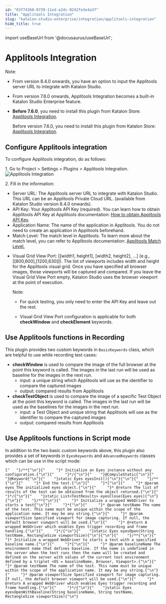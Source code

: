 ```yaml
---
id: "03f74360-0739-11ed-a2dc-0242fe3e4a3f"
title: "Applitools Integration"
slug: "katalon-studio-enterprise/integration/applitools-integration"
hide_title: true
---
```

import useBaseUrl from '@docusaurus/useBaseUrl';


# <a id="id" class="anchor_top_offset"/><a id="ariaid-title1" class="anchor_top_offset"/>Applitools Integration

<div xmlns="http://www.w3.org/1999/xhtml" className="note note note_note"><span className="note__title">Note:</span> <ul className="ul"><li className="li"><p className="p">From version 8.4.0 onwards, you have an option to input the Applitools server URL to integrate with Katalon Studio.</p></li><li className="li"><p className="p">From version 7.6.0 onwards, Applitools Integration becomes a built-in Katalon Studio Enterprise feature.</p></li><li className="li"><p className="p"><strong className="ph b">Before 7.6.0</strong>, you need to install this plugin from Katalon Store: <a className="xref j-external-link" href="https://store.katalon.com/product/44/Applitools-Integration" target="_blank">Applitools Integration</a>.</p><p className="p">Before version 7.6.0, you need to install this plugin from Katalon Store: <a className="xref j-external-link" href="https://store.katalon.com/product/44/Applitools-Integration" target="_blank">Applitools Integration</a>.</p></li></ul></div>

## <a id="id_1" class="anchor_top_offset"/>Configure Applitools integration

<p xmlns="http://www.w3.org/1999/xhtml" className="p">To configure Applitools integration, do as follows:</p> 
<p xmlns="http://www.w3.org/1999/xhtml" className="p">1. Go to <span className="ph uicontrol">Project</span> &gt; <span className="ph uicontrol">Settings</span> &gt; <span className="ph uicontrol">Plugins</span> &gt; <span className="ph uicontrol">Applitools Integration</span>.<img className="image" width={700} src={useBaseUrl("/fe86bf00-0738-11ed-a2dc-0242fe3e4a3f.png")} alt="Applitools Integration" /></p> 
<p xmlns="http://www.w3.org/1999/xhtml" className="p"> 2. Fill in the information:</p> 
<ul xmlns="http://www.w3.org/1999/xhtml" className="ul"><li className="li"><span className="ph uicontrol">Server URL</span>: The Applitools server URL to integrate with Katalon Studio. This URL can be an Applitools Private Cloud URL. (available from Katalon Studio version 8.4.0 onwards).</li><li className="li"><span className="ph uicontrol">API Key</span>: Your Applitools API Key (required). You can learn how to obtain Applitools API Key at Applitools documentation: <a className="xref j-external-link" href="https://applitools.com/docs/topics/overview/obtain-api-key.html" target="_blank">How to obtain Applitools API Key</a>.</li><li className="li"> <span className="ph uicontrol">Application Name</span>: The name of the application in Applitools. You do not need to create an application in Applitools beforehand.</li><li className="li"> <span className="ph uicontrol">Match Level</span>: The match level in Applitools. To learn more about the match level, you can refer to Applitools documentation: <a className="xref j-external-link" href="https://applitools.com/docs/api/eyes-sdk/enums-gen/enum-global-matchlevel-selenium-java.html" target="_blank">Applitools Match Level.</a></li><li className="li"><p className="p"> <span className="ph uicontrol">Visual Grid View Port</span>: [[width1, height1], [width2, height2], ...] (e.g., [[800,600],[1200,630]]). The list of viewports includes width and height for the Applitools visual grid. Once you have specified all browser images, those viewports will be captured and compared. If you leave the <span className="ph uicontrol">Visual Grid View Port</span> empty, Katalon Studio uses the browser viewport at the point of execution.</p><div className="note note note_note"><span className="note__title">Note:</span> <ul className="ul"><li className="li"><p className="p">For quick testing, you only need to enter the API Key and leave out the rest.</p></li><li className="li"><p className="p">Visual Grid View Port configuration is applicable for both <strong className="ph b">checkWindow</strong> and <strong className="ph b">checkElement</strong> keywords.</p></li></ul></div></li></ul> 

## <a id="id_2" class="anchor_top_offset"/>Use Applitools functions in Recording

<p xmlns="http://www.w3.org/1999/xhtml" className="p">This plugin provides two custom keywords in <code className="ph codeph">BasicKeywords</code> class, which are helpful to use while recording test cases:</p> 
<ul xmlns="http://www.w3.org/1999/xhtml" className="ul"><li className="li"> <strong className="ph b">checkWindow</strong> is used to compare the image of the full browser at the point this keyword is called. The images in the last run will be used as baseline for the images in the next run. <ul className="ul"><li className="li">input: a unique string which Applitools will use as the identifier to compare the captured images</li><li className="li">output: compared results from Applitools</li></ul> </li><li className="li"> <strong className="ph b">checkTestObject</strong> is used to compare the image of a specific Test Object at the point this keyword is called. The images in the last run will be used as the baselines for the images in the next run. <ul className="ul"><li className="li">input: a Test Object and unique string that Applitools will use as the identifier to compare the captured images</li><li className="li">output: compared results from Applitools</li></ul> </li></ul> 

## <a id="id_3" class="anchor_top_offset"/>Use Applitools functions in Script mode

<p xmlns="http://www.w3.org/1999/xhtml" className="p">In addition to the two basic custom keywords above, this plugin also provides a set of keywords in <code className="ph codeph">EyesKeywords</code> and <code className="ph codeph">AdvancedKeywords</code> classes which can be use in the script mode:</p> 
<pre xmlns="http://www.w3.org/1999/xhtml" className="pre codeblock"><code>{"   "}/**{"\n"}{"     "}* Initialize an Eyes instance without any configuration.{"\n"}{"     "}*/{"\n"}{"    "}@CompileStatic{"\n"}{"    "}@Keyword{"\n"}{"    "}static Eyes eyesInit(){"\n"}{"\n"}{"    "}/**{"\n"}{"     "}* End the test.{"\n"}{"     "}*{"\n"}{"     "}* @param eyes The initialized eyes object.{"\n"}{"     "}* @return The list of results of the test can be obtained from the object returned.{"\n"}{"     "}*/{"\n"}{"    "}static List&lt;TestResults&gt; eyesClose(Eyes eyes){"\n"}{"\n"}{"    "}/**{"\n"}{"     "}* Initialize a wrapped WebDriver to starts a test{"\n"}{"     "}*{"\n"}{"     "}* @param testName The name of the test. This name must be unique within the scope of the application name. It may be any string.{"\n"}{"     "}* @param viewportSize Specified viewport for image capturing. If null, the default browser viewport will be used.{"\n"}{"     "}* @return A wrapped WebDriver which enables Eyes trigger recording and frame handling.{"\n"}{"     "}*/{"\n"}{"    "}static Eyes eyesOpen(String testName, RectangleSize viewportSize){"\n"}{"\n"}{"    "}/**{"\n"}{"     "}* Initialize a wrapped WebDriver to starts a test with a specified baseline name.{"\n"}{"     "}*{"\n"}{"     "}* @param baselineName The environment name that defines baseline. If the name is undefined in the server when the test runs then the name will be created and defined on the server with values of the current test environment defined by a triplet &lt;OS = baselineName, Browser, Viewport&gt;.{"\n"}{"     "}* @param testName The name of the test. This name must be unique within the scope of the application name. It may be any string.{"\n"}{"     "}* @param viewportSize Specified viewport for image capturing. If null, the default browser viewport will be used.{"\n"}{"     "}* @return A wrapped WebDriver which enables Eyes trigger recording and frame handling.{"\n"}{"     "}*/{"\n"}{"    "}static Eyes eyesOpenWithBaseline(String baselineName, String testName, RectangleSize viewportSize){"\n"}</code></pre> 
